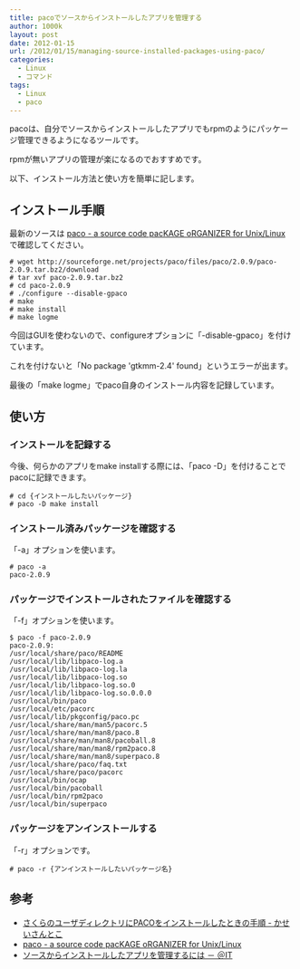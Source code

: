 ```yaml
---
title: pacoでソースからインストールしたアプリを管理する
author: 1000k
layout: post
date: 2012-01-15
url: /2012/01/15/managing-source-installed-packages-using-paco/
categories:
  - Linux
  - コマンド
tags:
  - Linux
  - paco
---
```

pacoは、自分でソースからインストールしたアプリでもrpmのようにパッケージ管理できるようになるツールです。

rpmが無いアプリの管理が楽になるのでおすすめです。

以下、インストール方法と使い方を簡単に記します。

<!--more-->

## インストール手順

最新のソースは [paco - a source code pacKAGE oRGANIZER for Unix/Linux](http://paco.sourceforge.net/) で確認してください。

```
# wget http://sourceforge.net/projects/paco/files/paco/2.0.9/paco-2.0.9.tar.bz2/download
# tar xvf paco-2.0.9.tar.bz2
# cd paco-2.0.9
# ./configure --disable-gpaco
# make
# make install
# make logme
```


今回はGUIを使わないので、configureオプションに「-disable-gpaco」を付けています。

これを付けないと「No package 'gtkmm-2.4' found」というエラーが出ます。

最後の「make logme」でpaco自身のインストール内容を記録しています。

## 使い方

### インストールを記録する

今後、何らかのアプリをmake installする際には、「paco -D」を付けることでpacoに記録できます。

```
# cd {インストールしたいパッケージ}
# paco -D make install
```


### インストール済みパッケージを確認する

「-a」オプションを使います。

```
# paco -a
paco-2.0.9
```


### パッケージでインストールされたファイルを確認する

「-f」オプションを使います。

```
$ paco -f paco-2.0.9
paco-2.0.9:
/usr/local/share/paco/README
/usr/local/lib/libpaco-log.a
/usr/local/lib/libpaco-log.la
/usr/local/lib/libpaco-log.so
/usr/local/lib/libpaco-log.so.0
/usr/local/lib/libpaco-log.so.0.0.0
/usr/local/bin/paco
/usr/local/etc/pacorc
/usr/local/lib/pkgconfig/paco.pc
/usr/local/share/man/man5/pacorc.5
/usr/local/share/man/man8/paco.8
/usr/local/share/man/man8/pacoball.8
/usr/local/share/man/man8/rpm2paco.8
/usr/local/share/man/man8/superpaco.8
/usr/local/share/paco/faq.txt
/usr/local/share/paco/pacorc
/usr/local/bin/ocap
/usr/local/bin/pacoball
/usr/local/bin/rpm2paco
/usr/local/bin/superpaco
```


### パッケージをアンインストールする

「-r」オプションです。

```
# paco -r {アンインストールしたいパッケージ名}
```


## 参考

  * [さくらのユーザディレクトリにPACOをインストールしたときの手順 - かせいさんとこ](http://d.hatena.ne.jp/kasei_san/20100220/p1)
  * [paco - a source code pacKAGE oRGANIZER for Unix/Linux](http://paco.sourceforge.net/)
  * [ソースからインストールしたアプリを管理するには － ＠IT](http://www.atmarkit.co.jp/flinux/rensai/linuxtips/886usepaco.html)